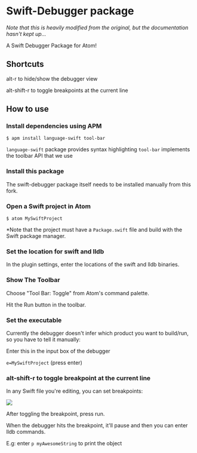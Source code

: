 # Swift-Debugger package

*Note that this is heavily modified from the original, but the documentation hasn't kept up...*

A Swift Debugger Package for Atom!

## Shortcuts

alt-r to hide/show the debugger view

alt-shift-r to toggle breakpoints at the current line

## How to use

### Install dependencies using APM
```
$ apm install language-swift tool-bar
```

`language-swift` package provides syntax highlighting
`tool-bar` implements the toolbar API that we use

### Install this package

The swift-debugger package itself needs to be installed manually from this fork.

### Open a Swift project in Atom

```
$ atom MySwiftProject
```

*Note that the project must have a `Package.swift` file and build with the Swift package manager.

### Set the location for swift and lldb

In the plugin settings, enter the locations of the swift and lldb binaries.

### Show The Toolbar

Choose "Tool Bar: Toggle" from Atom's command palette.

Hit the Run button in the toolbar.

### Set the executable

Currently the debugger doesn't infer which product you want to build/run, so you have to tell it manually:

Enter this in the input box of the debugger

`e=MySwiftProject` (press enter)


### alt-shift-r to toggle breakpoint at the current line

In any Swift file you're editing, you can set breakpoints:

![](https://cdn-images-1.medium.com/max/1600/1*6ji_E4xS2rswKuTStTmqYQ.png)

After toggling the breakpoint, press run.

When the debugger hits the breakpoint, it'll pause and then you can enter lldb commands.

E.g: enter `p myAwesomeString` to print the object
